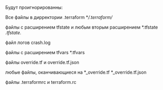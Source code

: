 Будут проигнорированны:

Все файлы в дирректории .terraform
**/.terraform/*

файлы с расширением tfstate и любым вторым расширением 
*.tfstate
*.tfstate.*

файл логов
crash.log

файлы с расширением tfvars
*.tfvars

файлы
override.tf
и
override.tf.json

любые файлы, оканчивающиеся на
*_override.tf
*_override.tf.json

файлы
.terraformrc
и
terraform.rc